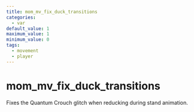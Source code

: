 ```yaml
---
title: mom_mv_fix_duck_transitions
categories:
  - var
default_value: 1
maximum_value: 1
minimum_value: 0
tags:
  - movement
  - player
---
```


# mom_mv_fix_duck_transitions

Fixes the Quantum Crouch glitch when reducking during stand animation.
